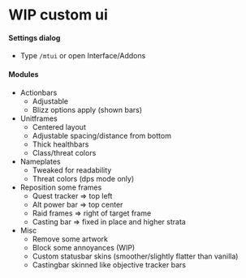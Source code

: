 # WIP custom ui

#### Settings dialog
* Type `/mtui` or open Interface/Addons

#### Modules
* Actionbars
  * Adjustable
  * Blizz options apply (shown bars)
* Unitframes
  * Centered layout
  * Adjustable spacing/distance from bottom
  * Thick healthbars
  * Class/threat colors
* Nameplates 
  * Tweaked for readability 
  * Threat colors (dps mode only)
* Reposition some frames 
  * Quest tracker => top left
  * Alt power bar => top center
  * Raid frames => right of target frame
  * Casting bar => fixed in place and higher strata
* Misc
  * Remove some artwork
  * Block some annoyances (WIP)
  * Custom statusbar skins (smoother/slightly flatter than vanilla)
  * Castingbar skinned like objective tracker bars
